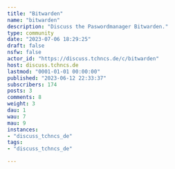 ```yaml
---
title: "Bitwarden" 
name: "bitwarden"
description: "Discuss the Paswordmanager Bitwarden."
type: community
date: "2023-07-06 18:29:25"
draft: false
nsfw: false
actor_id: "https://discuss.tchncs.de/c/bitwarden"
host: discuss.tchncs.de
lastmod: "0001-01-01 00:00:00"
published: "2023-06-12 22:33:37"
subscribers: 174
posts: 3
comments: 8
weight: 3
dau: 1
wau: 7
mau: 9
instances:
- "discuss_tchncs_de"
tags: 
- "discuss_tchncs_de"

---
```

